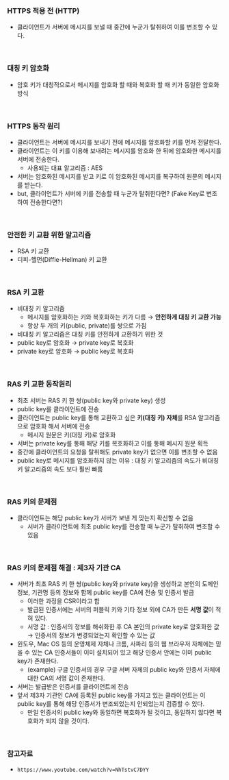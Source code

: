 ### HTTPS 적용 전 (HTTP)
+ 클라이언트가 서버에 메시지를 보낼 때 중간에 누군가 탈취하여 이를 변조할 수 있다.

<br>

### 대칭 키 암호화
+ 암호 키가 대칭적으로서 메시지를 암호화 할 때와 복호화 할 때 키가 동일한 암호화 방식

<br>

### HTTPS 동작 원리
+ 클라이언트는 서버에 메시지를 보내기 전에 메시지를 암호화할 키를 먼저 전달한다.
+ 클라이언트는 이 키를 이용해 보내려는 메시지를 암호화 한 뒤에 암호화한 메시지를 서버에 전송한다.
  + 사용되는 대표 알고리즘 : AES
+ 서버는 암호화된 메시지를 받고 키로 이 암호화된 메시지를 복구하여 원문의 메시지를 받는다.
+ but, 클라이언트가 서버에 키를 전송할 때 누군가 탈취한다면? (Fake Key로 변조하여 전송한다면?) 

<br>

### 안전한 키 교환 위한 알고리즘
+ RSA 키 교환
+ 디피-헬먼(Diffie-Hellman) 키 교환

<br>

### RSA 키 교환
+ 비대칭 키 알고리즘
  + 메시지를 암호화하는 키와 복호화하는 키가 다름 → **안전하게 대칭 키 교환 가능**
  + 항상 두 개의 키(public, private)를 쌍으로 가짐
+ 비대칭 키 알고리즘은 대칭 키를 안전하게 교환하기 위한 것
+ public key로 암호화 → private key로 복호화
+ private key로 암호화 → public key로 복호화

<br>

### RAS 키 교환 동작원리
+ 최초 서버는 RAS 키 한 쌍(public key와 private key) 생성
+ public key를 클라이언트에 전송
+ 클라이언트는 public key를 통해 교환하고 싶은 **키(대칭 키) 자체**를 RSA 알고리즘으로 암호화 해서 서버에 전송
  + 메시지 원문은 키(대칭 키)로 암호화
+ 서버는 private key를 통해 해당 키를 복호화하고 이를 통해 메시지 원문 획득
+ 중간에 클라이언트의 요청을 탈취해도 private key가 없으면 이를 변조할 수 없음
+ public key로 메시지를 암호화하지 않는 이유 : 대칭 키 알고리즘의 속도가 비대칭 키 알고리즘의 속도 보다 훨씬 빠름

<br>

### RAS 키의 문제점
+ 클라이언트는 해당 public key가 서버가 보낸 게 맞는지 확신할 수 없음
  + 서버가 클라이언트에 최초 public key를 전송할 때 누군가 탈취하여 변조할 수 있음

<br>

### RAS 키의 문제점 해결 : 제3자 기관 CA
+ 서버가 최초 RAS 키 한 쌍(public key와 private key)을 생성하고 본인의 도메인 정보, 기관명 등의 정보와 함께 public key를 CA에 전송 및 인증서 발급
  + 이러한 과정을 CSR이라고 함
  + 발급된 인증서에는 서버의 퍼블릭 키와 기타 정보 외에 CA가 만든 **서명 값**이 적혀 있다.
  + 서명 값 : 인증서의 정보를 해쉬화한 후 CA 본인의 private key로 암호화한 값 → 인증서의 정보가 변경되었는지 확인할 수 있는 값
+ 윈도우, Mac OS 등의 운영체제 자체나 크롬, 사파리 등의 웹 브라우저 자체에는 믿을 수 있는 CA 인증서들이 이미 설치되어 있고 해당 인증서 안에는 이미 public key가 존재한다.
  + (example) 구글 인증서의 경우 구글 서버 자체의 public key와 인증서 자체에 대한 CA의 서명 값이 존재한다.
+ 서버는 발급받은 인증서를 클라이언트에 전송
+ 앞서 제3자 기관인 CA에 등록된 public key를 가지고 있는 클라이언트는 이 public key를 통해 해당 인증서가 변조되었는지 안되었는지 검증할 수 있다.
  + 만일 인증서의 public key와 동일하면 복호화가 될 것이고, 동일하지 않다면 복호화가 되지 않을 것이다.

<br>

### 참고자료
+ `https://www.youtube.com/watch?v=NhTstvC7DYY`


